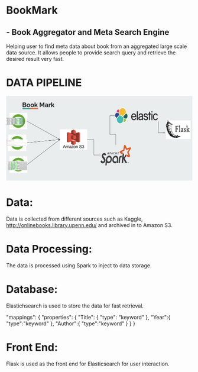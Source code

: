 # BookMark
## - Book Aggregator and Meta Search Engine
 
Helping user to find meta data about book from an aggregated large scale data source. It allows people to provide search query and retrieve the desired result very fast. 

# DATA PIPELINE
![](https://github.com/MariaChowdhury/BookMark/blob/master/pipeline.png)

# Data:
Data is collected from different sources such as Kaggle, http://onlinebooks.library.upenn.edu/ and archived in to Amazon S3.

# Data Processing:
The data is processed using Spark to inject to data storage.

# Database:
Elastichsearch is used to store the data for fast retrieval.

 "mappings": {
	          "properties": {
	            "Title": {
	              "type": "keyword"
	            },
		    "Year":{
		     "type":"keyword" 
		  },
		   "Author":{
		    "type":"keyword"
		  }
	          }
	        }

# Front End:

Flask is used as the front end for Elasticsearch for user interaction.
